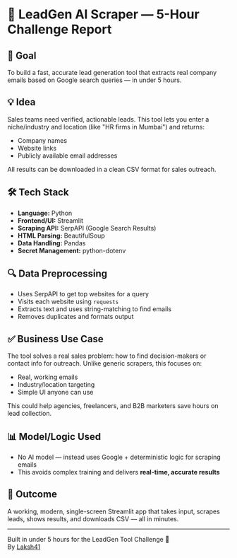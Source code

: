 # 📄 LeadGen AI Scraper — 5-Hour Challenge Report

## 🎯 Goal
To build a fast, accurate lead generation tool that extracts real company emails based on Google search queries — in under 5 hours.

## 💡 Idea
Sales teams need verified, actionable leads. This tool lets you enter a niche/industry and location (like "HR firms in Mumbai") and returns:
- Company names
- Website links
- Publicly available email addresses

All results can be downloaded in a clean CSV format for sales outreach.

## 🛠️ Tech Stack
- **Language:** Python
- **Frontend/UI:** Streamlit
- **Scraping API:** SerpAPI (Google Search Results)
- **HTML Parsing:** BeautifulSoup
- **Data Handling:** Pandas
- **Secret Management:** python-dotenv

## 🔍 Data Preprocessing
- Uses SerpAPI to get top websites for a query
- Visits each website using `requests`
- Extracts text and uses string-matching to find emails
- Removes duplicates and formats output

## ✅ Business Use Case
The tool solves a real sales problem: how to find decision-makers or contact info for outreach. Unlike generic scrapers, this focuses on:
- Real, working emails
- Industry/location targeting
- Simple UI anyone can use

This could help agencies, freelancers, and B2B marketers save hours on lead collection.

## 📊 Model/Logic Used
- No AI model — instead uses Google + deterministic logic for scraping emails
- This avoids complex training and delivers **real-time, accurate results**

## 🏁 Outcome
A working, modern, single-screen Streamlit app that takes input, scrapes leads, shows results, and downloads CSV — all in minutes.

---
Built in under 5 hours for the LeadGen Tool Challenge 💼  
By [Laksh41](https://github.com/Laksh41)
